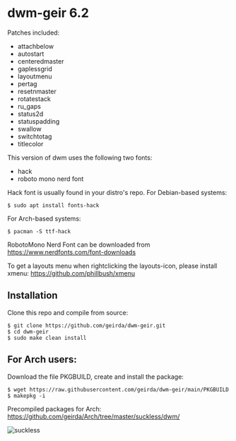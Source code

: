 # dwm-geir 6.2

Patches included:

* attachbelow
* autostart
* centeredmaster
* gaplessgrid
* layoutmenu
* pertag
* resetnmaster
* rotatestack
* ru_gaps
* status2d
* statuspadding
* swallow
* switchtotag
* titlecolor

This version of dwm uses the following two fonts:

* hack
* roboto mono nerd font

Hack font is usually found in your distro's repo. For Debian-based systems:

	$ sudo apt install fonts-hack

For Arch-based systems:

	$ pacman -S ttf-hack

RobotoMono Nerd Font can be downloaded from https://www.nerdfonts.com/font-downloads

To get a layouts menu when rightclicking the layouts-icon, please install xmenu: https://github.com/phillbush/xmenu

## Installation

Clone this repo and compile from source:

	$ git clone https://github.com/geirda/dwm-geir.git
	$ cd dwm-geir
	$ sudo make clean install

## For Arch users:

Download the file PKGBUILD, create and install the package:

	$ wget https://raw.githubusercontent.com/geirda/dwm-geir/main/PKGBUILD
	$ makepkg -i

Precompiled packages for Arch: https://github.com/geirda/Arch/tree/master/suckless/dwm/


![suckless](https://raw.githubusercontent.com/geirda/Arch/master/suckless/suckless.png)

